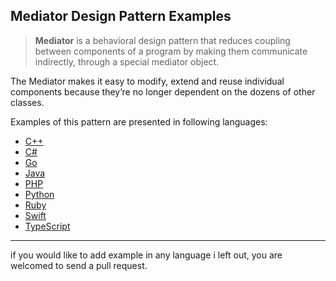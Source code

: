 ## Mediator Design Pattern Examples

> **Mediator** is a behavioral design pattern that reduces coupling between components of a program by making them communicate indirectly, through a special mediator object.

The Mediator makes it easy to modify, extend and reuse individual components because they’re no longer dependent on the dozens of other classes.

Examples of this pattern are presented in following languages:

* [C++][1]
* [C#][2]
* [Go][3]
* [Java][4]
* [PHP][5]
* [Python][6]
* [Ruby][7]
* [Swift][8]
* [TypeScript][9]

---

if you would like to add example in any language i left out, you are welcomed to send a pull request.

  [1]: C++/README.md
  [2]: C%23/README.md
  [3]: Go/README.md
  [4]: Java/README.md
  [5]: PHP/README.md
  [6]: Python/README.md
  [7]: Ruby/README.md
  [8]: Swift/README.md
  [9]: TypeScript/README.md

